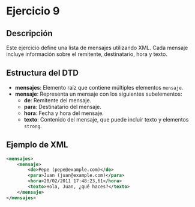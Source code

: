 # Ejercicio 9

## Descripción
Este ejercicio define una lista de mensajes utilizando XML. Cada mensaje incluye información sobre el remitente, destinatario, hora y texto.

## Estructura del DTD
- **mensajes**: Elemento raíz que contiene múltiples elementos `mensaje`.
- **mensaje**: Representa un mensaje con los siguientes subelementos:
  - **de**: Remitente del mensaje.
  - **para**: Destinatario del mensaje.
  - **hora**: Fecha y hora del mensaje.
  - **texto**: Contenido del mensaje, que puede incluir texto y elementos `strong`.

## Ejemplo de XML
```xml
<mensajes>
    <mensaje>
        <de>Pepe (pepe@example.com)</de>
        <para>Juan (juan@example.com)</para>
        <hora>28/02/2011 17:48:23,61</hora>
        <texto>Hola, Juan, ¿qué haces?</texto>
    </mensaje>
</mensajes>
```

